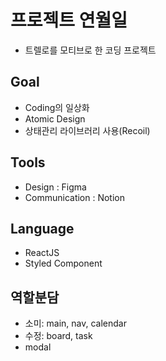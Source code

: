 # 프로젝트 연월일
- 트렐로를 모티브로 한 코딩 프로젝트

## Goal
- Coding의 일상화
- Atomic Design
- 상태관리 라이브러리 사용(Recoil)

## Tools
- Design : Figma
- Communication : Notion

## Language
- ReactJS
- Styled Component

## 역할분담
- 소미: main, nav, calendar
- 수정: board, task
- modal
